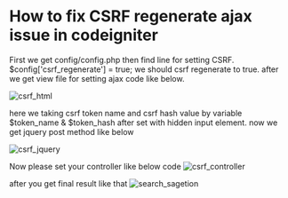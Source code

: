 # How to fix CSRF regenerate ajax issue in codeigniter
First we get config/config.php then find line for setting CSRF.
$config['csrf_regenerate'] = true;
we should csrf regenerate to true. after we get view file for setting ajax code like below. 

![csrf_html](https://user-images.githubusercontent.com/33055689/52579755-00abd280-2e51-11e9-8fb5-c535f031efc2.PNG)


here we taking csrf token name and csrf hash value by variable $token_name & $token_hash after set with hidden input element. now we get jquery post method like below

![csrf_jquery](https://user-images.githubusercontent.com/33055689/52580066-c42ca680-2e51-11e9-94cd-e92c26270d2f.PNG)

Now please set your controller like below code
![csrf_controller](https://user-images.githubusercontent.com/33055689/52580285-3dc49480-2e52-11e9-903e-365b207ce0fe.PNG)

after you get final result like that
![search_sagetion](https://user-images.githubusercontent.com/33055689/52580350-5a60cc80-2e52-11e9-84dd-d9238d21ad76.PNG)
